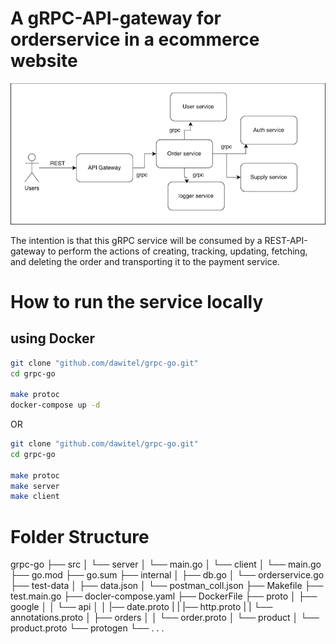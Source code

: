 # A gRPC-API-gateway for orderservice in a ecommerce website
<p align="center    ">
    <img src="/public/gateway-proxying.webp">
</p>

The intention is that this gRPC service will be consumed by a REST-API-gateway to perform the 
actions of creating, tracking, updating, fetching, and deleting the order and transporting it to the 
payment service.

# How to run the service locally
## using Docker
```bash
git clone "github.com/dawitel/grpc-go.git"
cd grpc-go

make protoc
docker-compose up -d
```
OR 

```bash
git clone "github.com/dawitel/grpc-go.git"
cd grpc-go

make protoc
make server
make client
```

# Folder Structure
grpc-go
├── src
│   └── server
│       └── main.go
│   └── client
│       └── main.go
├── go.mod
├── go.sum
├── internal
│   ├── db.go
│   └── orderservice.go
├── test-data
│   ├── data.json
│   └── postman_coll.json
├── Makefile
├── test.main.go
├── docler-compose.yaml
├── DockerFile
├── proto
│   ├── google
│   │   └── api
│   │       |── date.proto
|   |       |── http.proto
|   |       └── annotations.proto
│   ├── orders
│   │   └── order.proto
│   └── product
│       └── product.proto
└── protogen
    └── . . .